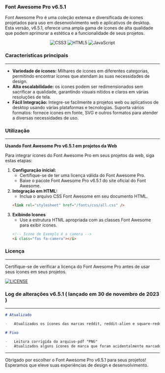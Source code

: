### Font Awesome Pro v6.5.1

Font Awesome Pro é uma coleção extensa e diversificada de ícones projetados para uso em desenvolvimento web e aplicativos de desktop. Esta versão, v6.5.1, oferece uma ampla gama de ícones de alta qualidade que podem aprimorar a estética e a funcionalidade de seus projetos.

<div align="center">
 <img src="https://img.shields.io/badge/css3-%231572B6.svg?style=for-the-badge&logo=css3&logoColor=white" alt="CSS3">
  <img src="https://img.shields.io/badge/html5-%23E34F26.svg?style=for-the-badge&logo=html5&logoColor=white" alt="HTML5">
  <img src="https://img.shields.io/badge/javascript-%23323330.svg?style=for-the-badge&logo=javascript&logoColor=%23F7DF1E" alt="JavaScript">
</div>

### Características principais

---

-   **Variedade de ícones:** Milhares de ícones em diferentes categorias, permitindo encontrar ícones que atendam às suas necessidades de design.
-   **Alta escalabilidade:** os ícones podem ser redimensionados sem sacrificar a qualidade, garantindo visuais nítidos e claros em várias resoluções de tela.
-   **Fácil Integração:** Integre-se facilmente a projetos web ou aplicativos de desktop usando várias plataformas e tecnologias.
    Suporta vários formatos: fornece ícones em fonte, SVG e outros formatos para atender a diversas necessidades de uso.

### Utilização

---

**Usando Font Awesome Pro v6.5.1 em projetos da Web**

Para integrar ícones do Font Awesome Pro em seus projetos da web, siga estas etapas:

1. **Configuração inicial:**
    - Certifique-se de ter uma licença válida do Font Awesome Pro.
    - Baixe o pacote Font Awesome Pro v6.5.1 do site oficial do Font Awesome.
2. **Integração em HTML:**
    - Inclua o arquivo CSS Font Awesome em seu documento HTML.
    ```html
    <link rel="stylesheet" href="/fonts/css/all.css" />
    ```
3. **Exibindo Icones**
    - Use a estrutura HTML apropriada com as classes Font Awesome para exibir ícones.
    ```html
    <!-- Icone de Exemplo é a camera -->
    <i class="fas fa-camera"></i>
    ```

### Licença

---

Certifique-se de verificar a licença do Font Awesome Pro antes de usar seus ícones em seus projetos.

<div style="text-align: left;"><a href="https://github.com/linehostcloud/fontawesomepro6/blob/main/LICENSE.txt" target="_blank"><img alt="LICENSE" src="https://img.shields.io/github/license/eliyantosarage/font-awesome-pro"></a></div>

### Log de alterações v6.5.1 ( lançado em 30 de novembro de 2023 )

---

```markdown
# Atualizado

-   Atualizados os ícones das marcas reddit, reddit-alien e square-reddit

# Fixo

-   Leitura corrigida do arquivo-pdf "PNG"
-   Atualizados alguns ícones de marca que foram acidentalmente marcados como somente Pro
```

---

Obrigado por escolher o Font Awesome Pro v6.5.1 para seus projetos! Esperamos que eleve suas experiências de design e desenvolvimento.

